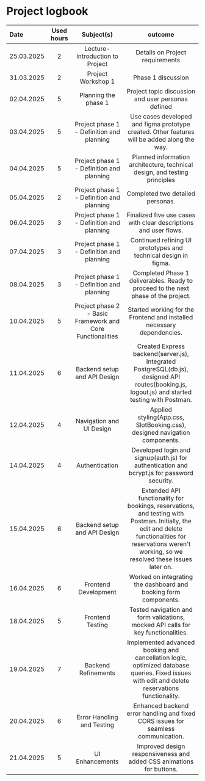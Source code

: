 # Project logbook

| Date  | Used hours | Subject(s) |  outcome |
| :---  |     :---:      |     :---:      |     :---:      |
| 25.03.2025 | 2 | Lecture- Introduction to Project  | Details on Project requirements |
| 31.03.2025 | 2 | Project Workshop 1  | Phase 1 discussion  |
| 02.04.2025 | 5 | Planning the phase 1  | Project topic discussion and user personas defined |
| 03.04.2025 | 5 | Project phase 1 - Definition and planning  | Use cases developed and figma prototype created. Other features will be added along the way.  |
| 04.04.2025 | 5 | Project phase 1 - Definition and planning  | Planned information architecture, technical design, and testing principles  |
| 05.04.2025 | 2 | Project phase 1 - Definition and planning  | Completed two detailed personas.  |
| 06.04.2025 | 3 | Project phase 1 - Definition and planning  | Finalized five use cases with clear descriptions and user flows.  |
| 07.04.2025 | 3 | Project phase 1 - Definition and planning  | Continued refining UI prototypes and technical design in figma.  |
| 08.04.2025 | 3 | Project phase 1 - Definition and planning  | Completed Phase 1 deliverables. Ready to proceed to the next phase of the project.  |
| 10.04.2025 | 5 | Project phase 2 - Basic Framework and Core Functionalities  | Started working for the Frontend and installed necessary dependencies.  |
| 11.04.2025 | 6 | Backend setup and API Design  | Created Express backend(server.js), Integrated PostgreSQL(db.js), designed API routes(booking.js, logout.js) and started testing with Postman.   |
| 12.04.2025 | 4 | Navigation and UI Design  | Applied styling(App.css, SlotBooking.css), designed navigation components.   |
| 14.04.2025 | 4 | Authentication  | Developed login and signup(auth.js) for authentication and bcrypt.js for password security.  |
| 15.04.2025 | 6 | Backend setup and API Design  | Extended API functionality for bookings, reservations, and testing with Postman. Initially, the edit and delete functionalities for reservations weren't working, so we resolved these issues later on.  |
| 16.04.2025 | 6 | Frontend Development  | Worked on integrating the dashboard and booking form components.  |
| 18.04.2025 | 5 | Frontend Testing  | Tested navigation and form validations, mocked API calls for key functionalities.  |
| 19.04.2025 | 7 | Backend Refinements  | Implemented advanced booking and cancellation logic, optimized database queries. Fixed issues with edit and delete reservations functionality.  |
| 20.04.2025 | 6 | Error Handling and Testing  | Enhanced backend error handling and fixed CORS issues for seamless communication.  |
| 21.04.2025 | 5 | UI Enhancements  | Improved design responsiveness and added CSS animations for buttons.  |
